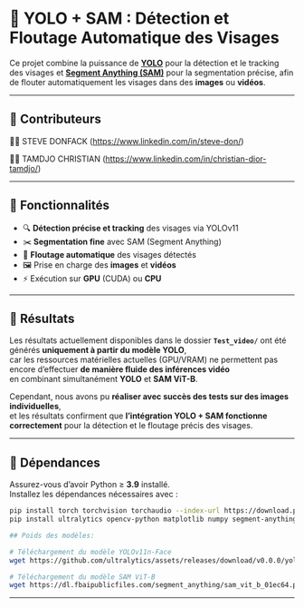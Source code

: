 # 🧠 YOLO + SAM : Détection et Floutage Automatique des Visages

Ce projet combine la puissance de **[YOLO](https://github.com/ultralytics/ultralytics)** pour la détection et le tracking des visages et **[Segment Anything (SAM)](https://github.com/facebookresearch/segment-anything)** pour la segmentation précise, afin de flouter automatiquement les visages dans des **images** ou **vidéos**.

---
## 🤝 Contributeurs

👩‍💻 STEVE DONFACK (https://www.linkedin.com/in/steve-don/)

👨‍💻 TAMDJO CHRISTIAN (https://www.linkedin.com/in/christian-dior-tamdjo/)

---

## 🚀 Fonctionnalités

- 🔍 **Détection précise et tracking** des visages via YOLOv11  
- ✂️ **Segmentation fine** avec SAM (Segment Anything)  
- 🧼 **Floutage automatique** des visages détectés  
- 🖼️ Prise en charge des **images** et **vidéos**  
- ⚡ Exécution sur **GPU** (CUDA) ou **CPU**

---

## 🧾 Résultats

Les résultats actuellement disponibles dans le dossier **`Test_video/`** ont été générés **uniquement à partir du modèle YOLO**,  
car les ressources matérielles actuelles (GPU/VRAM) ne permettent pas encore d’effectuer **de manière fluide des inférences vidéo**  
en combinant simultanément **YOLO** et **SAM ViT-B**.

Cependant, nous avons pu **réaliser avec succès des tests sur des images individuelles**,  
et les résultats confirment que **l’intégration YOLO + SAM fonctionne correctement** pour la détection et le floutage précis des visages.

---

## 🧩 Dépendances

Assurez-vous d’avoir Python ≥ **3.9** installé.  
Installez les dépendances nécessaires avec :

```bash
pip install torch torchvision torchaudio --index-url https://download.pytorch.org/whl/cu121
pip install ultralytics opencv-python matplotlib numpy segment-anything

## Poids des modèles:

# Téléchargement du modèle YOLOv11n-Face
wget https://github.com/ultralytics/assets/releases/download/v0.0.0/yolov11n-face.pt -O yolov11n-face.pt

# Téléchargement du modèle SAM ViT-B
wget https://dl.fbaipublicfiles.com/segment_anything/sam_vit_b_01ec64.pth -O sam_vit_b_01ec64.pth
```
---




